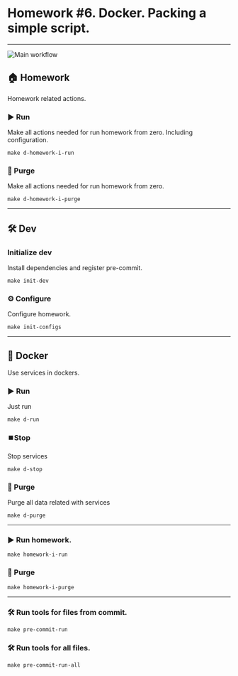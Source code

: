 # Homework #6. Docker. Packing a simple script.


---
![Main workflow](https://github.com/hillel-i-python-pro-i-2023-06-23/homework__dmytro_palamarchuk__N8/actions/workflows/main-workflow.yml/badge.svg)

## 🏠 Homework

Homework related actions.

### ▶️ Run

Make all actions needed for run homework from zero. Including configuration.

```shell
make d-homework-i-run
```

### 🚮 Purge

Make all actions needed for run homework from zero.

```shell
make d-homework-i-purge
```

---

## 🛠️ Dev

### Initialize dev

Install dependencies and register pre-commit.

```shell
make init-dev
```

### ⚙️ Configure

Configure homework.

```shell
make init-configs
```

---

## 🐳 Docker

Use services in dockers.

### ▶️ Run

Just run

```shell
make d-run
```

### ⏹️Stop

Stop services

```shell
make d-stop
```

### 🚮 Purge

Purge all data related with services

```shell
make d-purge
```

---

### ▶️ Run homework.
```shell
make homework-i-run
```

### 🚮 Purge
```shell
make homework-i-purge
```

---

###  🛠️ Run tools for files from commit.
```shell
make pre-commit-run
```

###  🛠️ Run tools for all files.
```shell
make pre-commit-run-all
```
